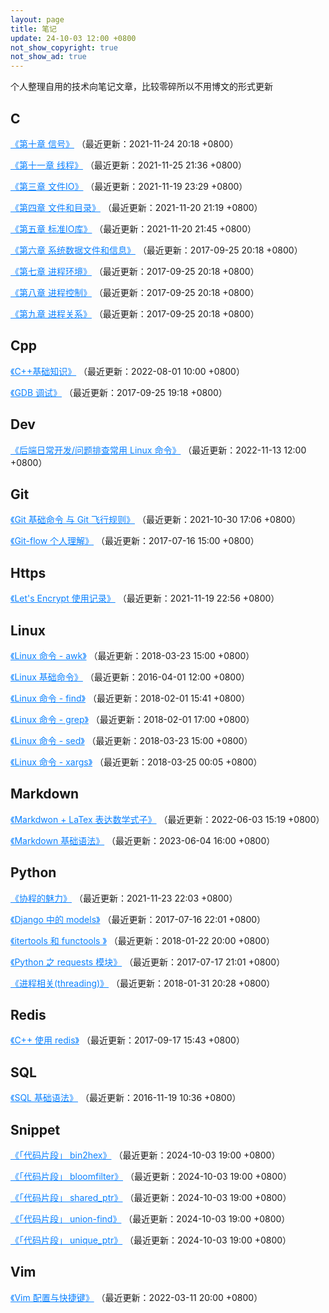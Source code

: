 ```yaml
---
layout: page
title: 笔记
update: 24-10-03 12:00 +0800
not_show_copyright: true
not_show_ad: true
---
```


个人整理自用的技术向笔记文章，比较零碎所以不用博文的形式更新

## C

<a href="./C/apue10-signal/" style="color:#0c82ff;">《第十章 信号》</a> （最近更新：2021-11-24 20:18 +0800）

<a href="./C/apue11-thread/" style="color:#0c82ff;">《第十一章 线程》</a> （最近更新：2021-11-25 21:36 +0800）

<a href="./C/apue3-file-IO/" style="color:#0c82ff;">《第三章 文件IO》</a> （最近更新：2021-11-19 23:29 +0800）

<a href="./C/apue4-file-and-directory/" style="color:#0c82ff;">《第四章 文件和目录》</a> （最近更新：2021-11-20 21:19 +0800）

<a href="./C/apue5-standard-IO-library/" style="color:#0c82ff;">《第五章 标准IO库》</a> （最近更新：2021-11-20 21:45 +0800）

<a href="./C/apue6-system-data-and-information/" style="color:#0c82ff;">《第六章 系统数据文件和信息》</a> （最近更新：2017-09-25 20:18 +0800）

<a href="./C/apue7-process-environment/" style="color:#0c82ff;">《第七章 进程环境》</a> （最近更新：2017-09-25 20:18 +0800）

<a href="./C/apue8-process-control/" style="color:#0c82ff;">《第八章 进程控制》</a> （最近更新：2017-09-25 20:18 +0800）

<a href="./C/apue9-process-relationship/" style="color:#0c82ff;">《第九章 进程关系》</a> （最近更新：2017-09-25 20:18 +0800）

## Cpp

<a href="./Cpp/basic/" style="color:#0c82ff;">《C++基础知识》</a> （最近更新：2022-08-01 10:00 +0800）

<a href="./Cpp/gdb/" style="color:#0c82ff;">《GDB 调试》</a> （最近更新：2017-09-25 19:18 +0800）

## Dev

<a href="./Dev/commands/" style="color:#0c82ff;">《后端日常开发/问题排查常用 Linux 命令》</a> （最近更新：2022-11-13 12:00 +0800）

## Git

<a href="./Git/basic/" style="color:#0c82ff;">《Git 基础命令 与 Git 飞行规则》</a> （最近更新：2021-10-30 17:06 +0800）

<a href="./Git/git-flow/" style="color:#0c82ff;">《Git-flow 个人理解》</a> （最近更新：2017-07-16 15:00 +0800）

## Https

<a href="./Https/LetsEncrypt/" style="color:#0c82ff;">《Let's Encrypt 使用记录》</a> （最近更新：2021-11-19 22:56 +0800）

## Linux

<a href="./Linux/awk/" style="color:#0c82ff;">《Linux 命令 - awk》</a> （最近更新：2018-03-23 15:00 +0800）

<a href="./Linux/basic/" style="color:#0c82ff;">《Linux 基础命令》</a> （最近更新：2016-04-01 12:00 +0800）

<a href="./Linux/find/" style="color:#0c82ff;">《Linux 命令 - find》</a> （最近更新：2018-02-01 15:41 +0800）

<a href="./Linux/grep/" style="color:#0c82ff;">《Linux 命令 - grep》</a> （最近更新：2018-02-01 17:00 +0800）

<a href="./Linux/sed/" style="color:#0c82ff;">《Linux 命令 - sed》</a> （最近更新：2018-03-23 15:00 +0800）

<a href="./Linux/xargs/" style="color:#0c82ff;">《Linux 命令 - xargs》</a> （最近更新：2018-03-25 00:05 +0800）

## Markdown

<a href="./Markdown/LaTex-math/" style="color:#0c82ff;">《Markdwon + LaTex 表达数学式子》</a> （最近更新：2022-06-03 15:19 +0800）

<a href="./Markdown/basic/" style="color:#0c82ff;">《Markdown 基础语法》</a> （最近更新：2023-06-04 16:00 +0800）

## Python

<a href="./Python/coroutine/" style="color:#0c82ff;">《协程的魅力》</a> （最近更新：2021-11-23 22:03 +0800）

<a href="./Python/django-models/" style="color:#0c82ff;">《Django 中的 models》</a> （最近更新：2017-07-16 22:01 +0800）

<a href="./Python/itertools-functools/" style="color:#0c82ff;">《itertools 和 functools 》</a> （最近更新：2018-01-22 20:00 +0800）

<a href="./Python/requests/" style="color:#0c82ff;">《Python 之 requests 模块》</a> （最近更新：2017-07-17 21:01 +0800）

<a href="./Python/threading/" style="color:#0c82ff;">《进程相关(threading)》</a> （最近更新：2018-01-31 20:28 +0800）

## Redis

<a href="./Redis/redis-in-cpp/" style="color:#0c82ff;">《C++ 使用 redis》</a> （最近更新：2017-09-17 15:43 +0800）

## SQL

<a href="./SQL/syntax/" style="color:#0c82ff;">《SQL 基础语法》</a> （最近更新：2016-11-19 10:36 +0800）

## Snippet

<a href="./Snippet/bin2hex/" style="color:#0c82ff;">《「代码片段」 bin2hex》</a> （最近更新：2024-10-03 19:00 +0800）

<a href="./Snippet/bloomfilter/" style="color:#0c82ff;">《「代码片段」 bloomfilter》</a> （最近更新：2024-10-03 19:00 +0800）

<a href="./Snippet/shared-ptr/" style="color:#0c82ff;">《「代码片段」 shared_ptr》</a> （最近更新：2024-10-03 19:00 +0800）

<a href="./Snippet/union-find/" style="color:#0c82ff;">《「代码片段」 union-find》</a> （最近更新：2024-10-03 19:00 +0800）

<a href="./Snippet/unique-ptr/" style="color:#0c82ff;">《「代码片段」 unique_ptr》</a> （最近更新：2024-10-03 19:00 +0800）

## Vim

<a href="./Vim/config/" style="color:#0c82ff;">《Vim 配置与快捷键》</a> （最近更新：2022-03-11 20:00 +0800）

